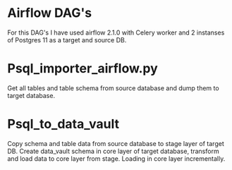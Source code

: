 # Airflow DAG's
For this DAG's I have used airflow 2.1.0 with Celery worker and 2 instanses of Postgres 11 as a target and source DB.
# Psql_importer_airflow.py
Get all tables and table schema from source database and dump them to target database.
# Psql_to_data_vault
Copy schema and table data from source database to stage layer of target DB. Create data_vault schema in core layer of target database, transform and load data to core layer from stage. Loading in core layer incrementally.
